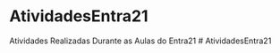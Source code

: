 # AtividadesEntra21
Atividades Realizadas Durante as Aulas do Entra21
#   A t i v i d a d e s E n t r a 2 1  
 